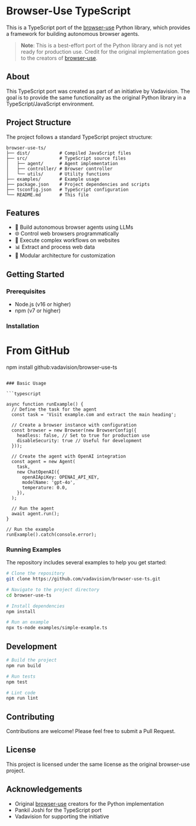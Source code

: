 # Browser-Use TypeScript

This is a TypeScript port of the [browser-use](https://github.com/browser-use/browser-use) Python library, which provides a framework for building autonomous browser agents.

> **Note**: This is a best-effort port of the Python library and is not yet ready for production use. Credit for the original implementation goes to the creators of [browser-use](https://github.com/browser-use/browser-use).

## About

This TypeScript port was created as part of an initiative by Vadavision. The goal is to provide the same functionality as the original Python library in a TypeScript/JavaScript environment.

## Project Structure

The project follows a standard TypeScript project structure:

```
browser-use-ts/
├── dist/           # Compiled JavaScript files
├── src/            # TypeScript source files
│   ├── agent/      # Agent implementation
│   ├── controller/ # Browser controller
│   └── utils/      # Utility functions
├── examples/       # Example usage
├── package.json    # Project dependencies and scripts
├── tsconfig.json   # TypeScript configuration
└── README.md       # This file
```

## Features

- 🤖 Build autonomous browser agents using LLMs
- 🌐 Control web browsers programmatically
- 🔄 Execute complex workflows on websites
- 📊 Extract and process web data
- 🧩 Modular architecture for customization

## Getting Started

### Prerequisites

- Node.js (v16 or higher)
- npm (v7 or higher)

### Installation

# From GitHub
npm install github:vadavision/browser-use-ts
```

### Basic Usage

```typescript

async function runExample() {
  // Define the task for the agent
  const task = 'Visit example.com and extract the main heading';

  // Create a browser instance with configuration
  const browser = new Browser(new BrowserConfig({
    headless: false, // Set to true for production use
    disableSecurity: true // Useful for development
  }));

  // Create the agent with OpenAI integration
  const agent = new Agent(
    task,
    new ChatOpenAI({
      openAIApiKey: OPENAI_API_KEY,
      modelName: 'gpt-4o',
      temperature: 0.0,
    }),
  );

  // Run the agent
  await agent.run();
}

// Run the example
runExample().catch(console.error);
```

### Running Examples

The repository includes several examples to help you get started:

```bash
# Clone the repository
git clone https://github.com/vadavision/browser-use-ts.git

# Navigate to the project directory
cd browser-use-ts

# Install dependencies
npm install

# Run an example
npx ts-node examples/simple-example.ts
```

## Development

```bash
# Build the project
npm run build

# Run tests
npm test

# Lint code
npm run lint
```

## Contributing

Contributions are welcome! Please feel free to submit a Pull Request.

## License

This project is licensed under the same license as the original browser-use project.

## Acknowledgements

- Original [browser-use](https://github.com/browser-use/browser-use) creators for the Python implementation
- Pankil Joshi for the TypeScript port
- Vadavision for supporting the initiative
